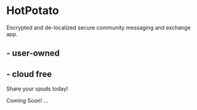 # HotPotato
Encrypted and de-localized secure community messaging and exchange app. 
## - user-owned 
## - cloud free
Share your spuds today!

Coming Soon! ...
